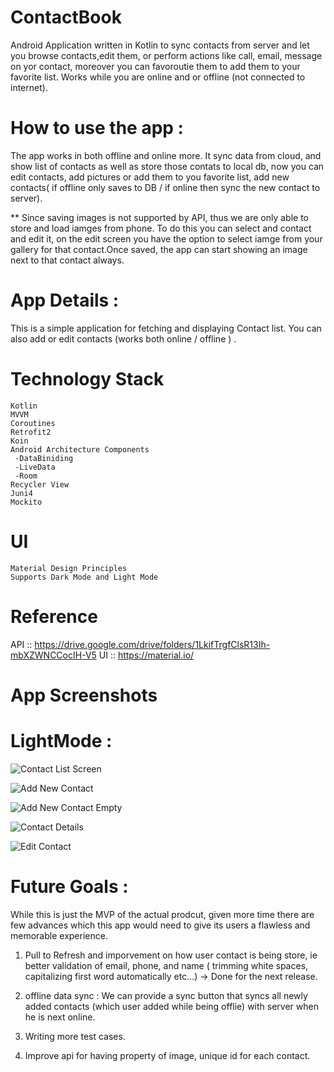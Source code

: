 # ContactBook
Android Application written in Kotlin to sync contacts from server and let you browse contacts,edit them, or perform actions like call, email, message on yor contact, moreover you can favoroutie them to add them to your favorite list.
Works while you are online and or offline (not connected to internet).

# How to use the app :
The app works in both offline and online more. It sync data from cloud, and show list of contacts as well as store those contats to local db, now you can edit contacts, add pictures or add them to you favorite list, add new contacts( if offline only saves to DB / if online then sync the new contact to server).

** Since saving images is not supported by API, thus we are only able to store and load iamges from phone. To do this you can select and contact and edit it, on the edit screen you have the option to select iamge from your gallery for that contact.Once saved, the app can start showing an image next to that contact always.

# App Details :
This is a simple application for fetching and displaying Contact list. You can also add or edit contacts (works both online / offline ) .

# Technology Stack
   	Kotlin
    MVVM
    Coroutines
    Retrofit2
    Koin
	Android Architecture Components
 	 -DataBiniding
	 -LiveData
	 -Room
	Recycler View 
    Juni4 
    Mockito
 
	
# UI 
	Material Design Principles
	Supports Dark Mode and Light Mode 
# Reference
API :: https://drive.google.com/drive/folders/1LkifTrgfClsR13Ih-mbXZWNCCocIH-V5
UI  :: https://material.io/
# App Screenshots


# LightMode : 

![Contact List Screen](/images/contactlist.jpeg)

![Add New Contact](/images/addnewcontact.jpeg)

![Add New Contact Empty](/images/addnewcontactempty.jpeg)

![Contact Details ](/images/contactdetails.jpeg)

![Edit Contact ](/images/editcontact.jpeg)


# Future Goals : 
While this is just the MVP of the actual prodcut, given more time there are few advances which this app would need to give its users a flawless and memorable experience. 

1. Pull to Refresh and imporvement on how user contact is being store, ie better validation of email, phone, and name ( trimming white spaces, capitalizing first word automatically etc...) -> Done for the next release. 


2. offline data sync : We can provide a sync button that syncs all newly added contacts (which user added while being offlie) with server when he is next online.

3. Writing more test cases. 

4. Improve api for having property of image, unique id for each contact. 
